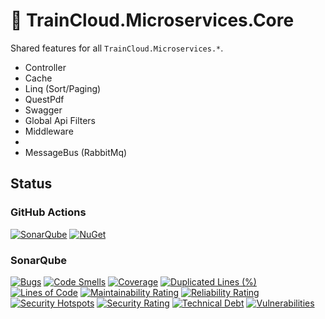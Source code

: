 ﻿# 🚆 TrainCloud.Microservices.Core

Shared features for all `TrainCloud.Microservices.*`.

* Controller
* Cache
* Linq (Sort/Paging)
* QuestPdf
* Swagger
* Global Api Filters
* Middleware
* 
* MessageBus (RabbitMq)

## Status

### GitHub Actions
[![SonarQube](https://github.com/traincloud-net/TrainCloud.Microservices.Core/actions/workflows/sonarqube.yml/badge.svg)](https://github.com/traincloud-net/TrainCloud.Microservices.Core/actions/workflows/sonarqube.yml) 
[![NuGet](https://github.com/traincloud-net/TrainCloud.Microservices.Core/actions/workflows/nuget.yml/badge.svg)](https://github.com/traincloud-net/TrainCloud.Microservices.Core/actions/workflows/nuget.yml) 

### SonarQube
[![Bugs](https://sonarqube.traincloud.dev/api/project_badges/measure?project=TrainCloud.Microservices.Core&metric=bugs&token=sqb_1a2b67a21d419bb9315b07610e0988fd924d1b51)](https://sonarqube.traincloud.dev/dashboard?id=TrainCloud.Microservices.Core) 
[![Code Smells](https://sonarqube.traincloud.dev/api/project_badges/measure?project=TrainCloud.Microservices.Core&metric=code_smells&token=sqb_1a2b67a21d419bb9315b07610e0988fd924d1b51)](https://sonarqube.traincloud.dev/dashboard?id=TrainCloud.Microservices.Core) 
[![Coverage](https://sonarqube.traincloud.dev/api/project_badges/measure?project=TrainCloud.Microservices.Core&metric=coverage&token=sqb_1a2b67a21d419bb9315b07610e0988fd924d1b51)](https://sonarqube.traincloud.dev/dashboard?id=TrainCloud.Microservices.Core) 
[![Duplicated Lines (%)](https://sonarqube.traincloud.dev/api/project_badges/measure?project=TrainCloud.Microservices.Core&metric=duplicated_lines_density&token=sqb_1a2b67a21d419bb9315b07610e0988fd924d1b51)](https://sonarqube.traincloud.dev/dashboard?id=TrainCloud.Microservices.Core) 
[![Lines of Code](https://sonarqube.traincloud.dev/api/project_badges/measure?project=TrainCloud.Microservices.Core&metric=ncloc&token=sqb_1a2b67a21d419bb9315b07610e0988fd924d1b51)](https://sonarqube.traincloud.dev/dashboard?id=TrainCloud.Microservices.Core) 
[![Maintainability Rating](https://sonarqube.traincloud.dev/api/project_badges/measure?project=TrainCloud.Microservices.Core&metric=sqale_rating&token=sqb_1a2b67a21d419bb9315b07610e0988fd924d1b51)](https://sonarqube.traincloud.dev/dashboard?id=TrainCloud.Microservices.Core) 
[![Reliability Rating](https://sonarqube.traincloud.dev/api/project_badges/measure?project=TrainCloud.Microservices.Core&metric=reliability_rating&token=sqb_1a2b67a21d419bb9315b07610e0988fd924d1b51)](https://sonarqube.traincloud.dev/dashboard?id=TrainCloud.Microservices.Core) 
[![Security Hotspots](https://sonarqube.traincloud.dev/api/project_badges/measure?project=TrainCloud.Microservices.Core&metric=security_hotspots&token=sqb_1a2b67a21d419bb9315b07610e0988fd924d1b51)](https://sonarqube.traincloud.dev/dashboard?id=TrainCloud.Microservices.Core) 
[![Security Rating](https://sonarqube.traincloud.dev/api/project_badges/measure?project=TrainCloud.Microservices.Core&metric=security_rating&token=sqb_1a2b67a21d419bb9315b07610e0988fd924d1b51)](https://sonarqube.traincloud.dev/dashboard?id=TrainCloud.Microservices.Core) 
[![Technical Debt](https://sonarqube.traincloud.dev/api/project_badges/measure?project=TrainCloud.Microservices.Core&metric=sqale_index&token=sqb_1a2b67a21d419bb9315b07610e0988fd924d1b51)](https://sonarqube.traincloud.dev/dashboard?id=TrainCloud.Microservices.Core) 
[![Vulnerabilities](https://sonarqube.traincloud.dev/api/project_badges/measure?project=TrainCloud.Microservices.Core&metric=vulnerabilities&token=sqb_1a2b67a21d419bb9315b07610e0988fd924d1b51)](https://sonarqube.traincloud.dev/dashboard?id=TrainCloud.Microservices.Core)
